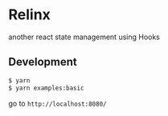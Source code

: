 # Relinx

another react state management using Hooks

## Development

```bash
$ yarn
$ yarn examples:basic
```

go to `http://localhost:8080/`
